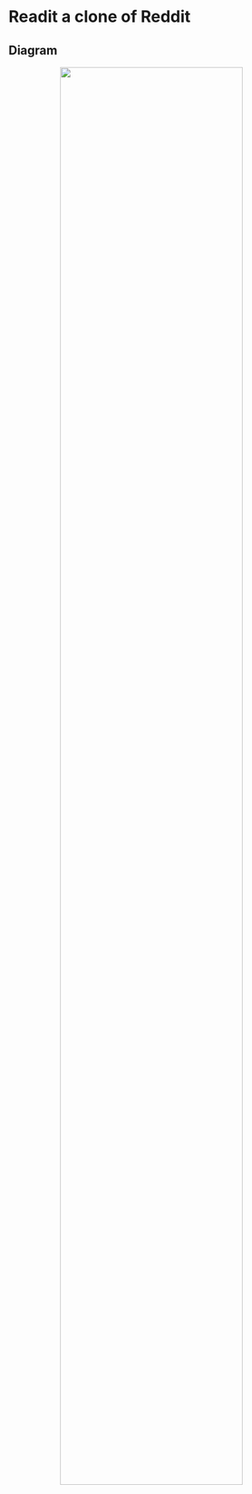 # Readit a clone of Reddit

## Diagram

<div align="center">
    <div>
        <img src="https://github.com/YoussefPasha/reddit-clone/Digram.png" width = "80%" >
    </div>
</div>